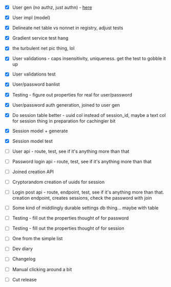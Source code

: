 - [x] User gen (no authz, just authn) - [here](https://cheatsheetseries.owasp.org/cheatsheets/Authentication_Cheat_Sheet.html)
- [x] User impl (model)
- [x] Delineate net table vs nonnet in registry, adjust tests
- [x] Gradient service test hang

- [x] the turbulent net pic thing, lol

- [x] User validations - caps insensitivity, uniqueness. get the test to gobble it up
- [x] User validations test
- [x] User/password banlist
- [x] Testing - figure out properties for real for user/password
- [x] User/password auth generation, joined to user gen

- [x] Do session table better - uuid col instead of session\_id, maybe a text col for session thing in preparation for cachingier bit
- [x] Session model + generate
- [x] Session model test
- [ ] User api - route, test, see if it's anything more than that
- [ ] Password login api - route, test, see if it's anything more than that
- [ ] Joined creation API

- [ ] Cryptorandom creation of uuids for session
- [ ] Login post api - route, endpoint, test, see if it's anything more than that. creation endpoint, creates sessions, check the password with join
- [ ] Some kind of middlingly durable settings db thing... maybe with table
- [ ] Testing - fill out the properties thought of for password
- [ ] Testing - fill out the properties thought of for session

- [ ] One from the simple list
- [ ] Dev diary
- [ ] Changelog
- [ ] Manual clicking around a bit
- [ ] Cut release
